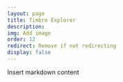 ```yaml
---
layout: page
title: Timbre Explorer
description:
img: Add image
order: 12
redirect: Remove if not redirecting
display: false
---
```


Insert markdown content

